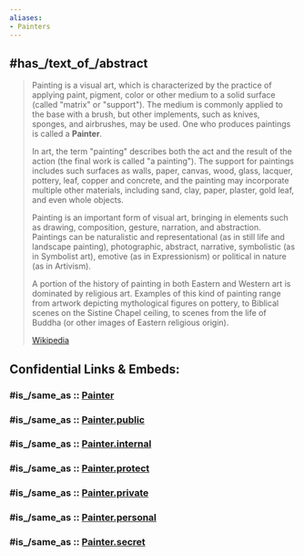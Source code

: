 ```yaml
---
aliases:
- Painters
---
```


## #has_/text_of_/abstract 

> Painting is a visual art, which is characterized by the practice of applying paint, pigment, color or other medium to a solid surface (called "matrix" or "support"). The medium is commonly applied to the base with a brush, but other implements, such as knives, sponges, and airbrushes, may be used. One who produces paintings is called a **Painter**.
>
> In art, the term "painting" describes both the act and the result of the action (the final work is called "a painting"). The support for paintings includes such surfaces as walls, paper, canvas, wood, glass, lacquer, pottery, leaf, copper and concrete, and the painting may incorporate multiple other materials, including sand, clay, paper, plaster, gold leaf, and even whole objects.
>
> Painting is an important form of visual art, bringing in elements such as drawing, composition, gesture, narration, and abstraction. Paintings can be naturalistic and representational (as in still life and landscape painting), photographic, abstract, narrative, symbolistic (as in Symbolist art), emotive (as in Expressionism) or political in nature (as in Artivism).
>
> A portion of the history of painting in both Eastern and Western art is dominated by religious art. Examples of this kind of painting range from artwork depicting mythological figures on pottery, to Biblical scenes on the Sistine Chapel ceiling, to scenes from the life of Buddha (or other images of Eastern religious origin).
>
> [Wikipedia](https://en.wikipedia.org/wiki/Painting) 


## Confidential Links & Embeds: 

### #is_/same_as :: [Painter](/_Standards/Society/Communication/Media/Painting/Painter.md) 

### #is_/same_as :: [Painter.public](/_public/Society/Communication/Media/Painting/Painter.public.md) 

### #is_/same_as :: [Painter.internal](/_internal/Society/Communication/Media/Painting/Painter.internal.md) 

### #is_/same_as :: [Painter.protect](/_protect/Society/Communication/Media/Painting/Painter.protect.md) 

### #is_/same_as :: [Painter.private](/_private/Society/Communication/Media/Painting/Painter.private.md) 

### #is_/same_as :: [Painter.personal](/_personal/Society/Communication/Media/Painting/Painter.personal.md) 

### #is_/same_as :: [Painter.secret](/_secret/Society/Communication/Media/Painting/Painter.secret.md)

